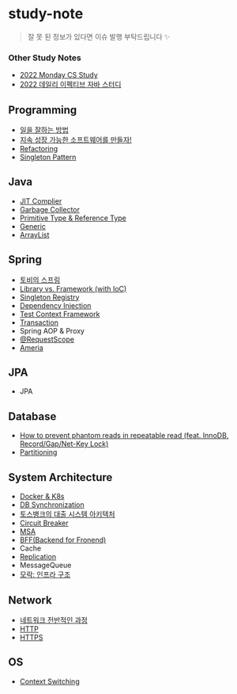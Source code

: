 # study-note

> 잘 못 된 정보가 있다면 이슈 발행 부탁드립니다 ✨

### Other Study Notes

- [2022 Monday CS Study](https://github.com/woowacourse-study/2022-Monday-CS-Study)
- [2022 데일리 이펙티브 자바 스터디](https://github.com/woowacourse-study/2022-daily-effective-java)

## Programming

- [일을 잘하는 방법](./programming/career.md)
- [지속 성장 가능한 소프트웨어를 만들자!](./programming/code.md)
- [Refactoring](./programming/refactoring.md)
- [Singleton Pattern](https://github.com/woowacourse-study/2022-Monday-CS-Study/blob/main/Design/1.md)

## Java

- [JIT Complier](./java/jit-compiler.md)
- [Garbage Collector](https://github.com/woowacourse-study/2022-Monday-CS-Study/blob/main/Java/2.md)
- [Primitive Type & Reference Type](./java/primitive-reference-type.md)
- [Generic](./java/generic.md)
- [ArrayList](https://github.com/woowacourse-study/2022-Monday-CS-Study/blob/main/Java/40.md)

## Spring

- [토비의 스프링](./spring/toby-spring.md)
- [Library vs. Framework (with IoC)](./spring/library-framework.md)
- [Singleton Registry](./spring/singleton-registry.md)
- [Dependency Injection](./spring/di.md)
- [Test Context Framework](./spring/test-context-framwork.md)
- [Transaction](./spring/transaction.md)
- Spring AOP & Proxy
- [@RequestScope](./spring/request-scope.md)
- [Ameria](./spring/armeria.md)

## JPA

- JPA

## Database

- [How to prevent phantom reads in repeatable read (feat. InnoDB, Record/Gap/Net-Key Lock)](./db/innodb-phantom-read.md)
- [Partitioning](./db/partitioning.md)

## System Architecture

- [Docker & K8s](./system/docker-k8s.md)
- [DB Synchronization](./system/db-synchronization.md)
- [토스뱅크의 대출 시스템 아키텍처](./system/toss-bank-system-architecture.md)
- [Circuit Breaker](./system/circuit-breaker.md)
- [MSA](./system/msa.md)
- [BFF(Backend for Fronend)](./system/bff.md)
- Cache
- [Replication](./system/replication.md)
- MessageQueue
- [모락: 인프라 구조](./system/morak-infra-architecture.md)

## Network

- [네트워크 전반적인 과정](./network/networking-flow.md)
- [HTTP](./network/http.md)
- [HTTPS](./network/https.md)

## OS

- [Context Switching](https://github.com/woowacourse-study/2022-Monday-CS-Study/blob/main/OperatingSystem/16.md)

